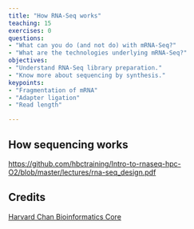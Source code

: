 ```yaml
---
title: "How RNA-Seq works"
teaching: 15
exercises: 0
questions:
- "What can you do (and not do) with mRNA-Seq?"
- "What are the technologies underlying mRNA-Seq?"
objectives:
- "Understand RNA-Seq library preparation."
- "Know more about sequencing by synthesis."
keypoints:
- "Fragmentation of mRNA"
- "Adapter ligation"
- "Read length"

---
```

## How sequencing works
https://github.com/hbctraining/Intro-to-rnaseq-hpc-O2/blob/master/lectures/rna-seq_design.pdf

## Credits
[Harvard Chan Bioinformatics Core](http://bioinformatics.sph.harvard.edu/)

